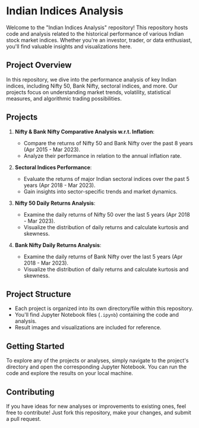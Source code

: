 # Indian Indices Analysis

Welcome to the "Indian Indices Analysis" repository! This repository hosts code and analysis related to the historical performance of various Indian stock market indices. Whether you're an investor, trader, or data enthusiast, you'll find valuable insights and visualizations here.

## Project Overview

In this repository, we dive into the performance analysis of key Indian indices, including Nifty 50, Bank Nifty, sectoral indices, and more. Our projects focus on understanding market trends, volatility, statistical measures, and algorithmic trading possibilities.

## Projects

1. **Nifty & Bank Nifty Comparative Analysis w.r.t. Inflation**:
   - Compare the returns of Nifty 50 and Bank Nifty over the past 8 years (Apr 2015 - Mar 2023).
   - Analyze their performance in relation to the annual inflation rate.

2. **Sectoral Indices Performance**:
   - Evaluate the returns of major Indian sectoral indices over the past 5 years (Apr 2018 - Mar 2023).
   - Gain insights into sector-specific trends and market dynamics.

3. **Nifty 50 Daily Returns Analysis**:
   - Examine the daily returns of Nifty 50 over the last 5 years (Apr 2018 - Mar 2023).
   - Visualize the distribution of daily returns and calculate kurtosis and skewness.

5. **Bank Nifty Daily Returns Analysis**:
   - Examine the daily returns of Bank Nifty over the last 5 years (Apr 2018 - Mar 2023).
   - Visualize the distribution of daily returns and calculate kurtosis and skewness.

## Project Structure

- Each project is organized into its own directory/file within this repository.
- You'll find Jupyter Notebook files (`.ipynb`) containing the code and analysis.
- Result images and visualizations are included for reference.

## Getting Started

To explore any of the projects or analyses, simply navigate to the project's directory and open the corresponding Jupyter Notebook. You can run the code and explore the results on your local machine.

## Contributing

If you have ideas for new analyses or improvements to existing ones, feel free to contribute! Just fork this repository, make your changes, and submit a pull request.